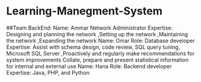 # Learning-Manegment-System
##Team BackEnd:
Name: Ammar Network Administrator Expertise: Designing and planning the network ,Setting up the network ,Maintaining the network ,Expanding the network
Name: Omar Role: Database developer Expertise: Assist with schema design, code review, SQL query tuning, Microsoft SQL Server ,Proactively and regularly make recommendations for system improvements Collate, prepare and present statistical information for internal and external use
Name: Hana Role: Backend developer Expertise: Java, PHP, and Python
